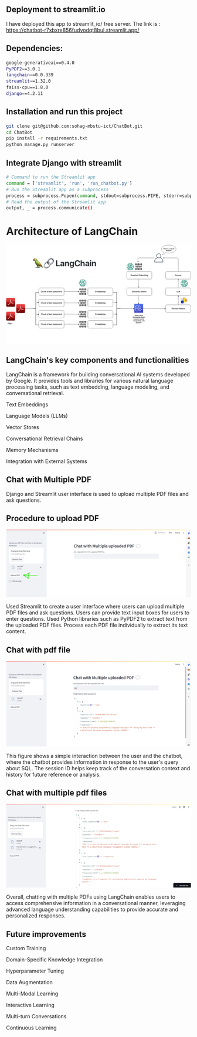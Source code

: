 
## Deployment to streamlit.io
I have deployed this app to streamlit_io/ free server.  The link is : https://chatbot-r7xbxre856fudvodqt8bul.streamlit.app/


## Dependencies:
```bash
google-generativeai==0.4.0
PyPDF2==3.0.1
langchain==0.0.339
streamlit==1.32.0
faiss-cpu==1.8.0
django==4.2.11 
```

## Installation and run this project

```bash
git clone git@github.com:sohag-mbstu-ict/ChatBot.git
cd ChatBot
pip install -r requirements.txt
python manage.py runserver
```

## Integrate Django with streamlit
```bash
# Command to run the Streamlit app
command = ['streamlit', 'run', 'run_chatbot.py']  
# Run the Streamlit app as a subprocess
process = subprocess.Popen(command, stdout=subprocess.PIPE, stderr=subprocess.PIPE)   
# Read the output of the Streamlit app
output, _ = process.communicate()
```


# Architecture of LangChain
![](https://github.com/sohag-mbstu-ict/ChatBot/blob/main/Screenshots/LangChain_architecture.png)



## LangChain's key components and functionalities

LangChain is a framework for building conversational AI systems developed by Google. It provides tools and libraries for various natural language processing tasks, such as text embedding, language modeling, and conversational retrieval. 

Text Embeddings

Language Models (LLMs)

Vector Stores

Conversational Retrieval Chains

Memory Mechanisms

Integration with External Systems




## Chat with Multiple PDF
Django and Streamlit user interface is used to upload multiple PDF files and ask questions.


## Procedure to upload PDF
![](https://github.com/sohag-mbstu-ict/ChatBot/blob/main/Screenshots/upload_pdf.png)

Used Streamlit to create a user interface where users can upload multiple PDF files and ask questions. Users can provide text input boxes for users to enter questions. Used Python libraries such as PyPDF2 to extract text from the uploaded PDF files. Process each PDF file individually to extract its text content.

## Chat with pdf file
![](https://github.com/sohag-mbstu-ict/ChatBot/blob/main/Screenshots/query1.png)

This figure shows a simple interaction between the user and the chatbot, where the chatbot provides information in response to the user's query about SQL. The session ID helps keep track of the conversation context and history for future reference or analysis.

## Chat with multiple pdf files
![](https://github.com/sohag-mbstu-ict/ChatBot/blob/main/Screenshots/chat_with_multiple_pdf.png)

Overall, chatting with multiple PDFs using LangChain enables users to access comprehensive information in a conversational manner, leveraging advanced language understanding capabilities to provide accurate and personalized responses.


## Future improvements

Custom Training

Domain-Specific Knowledge Integration

Hyperparameter Tuning

Data Augmentation

Multi-Modal Learning

Interactive Learning

Multi-turn Conversations

Continuous Learning


